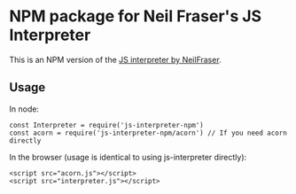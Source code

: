 # NPM package for Neil Fraser's JS Interpreter

This is an NPM version of the [JS interpreter by NeilFraser](https://github.com/NeilFraser/JS-Interpreter).

## Usage

In node:

    const Interpreter = require('js-interpreter-npm')
    const acorn = require('js-interpreter-npm/acorn') // If you need acorn directly

 In the browser (usage is identical to using js-interpreter directly):

    <script src="acorn.js"></script>
    <script src="interpreter.js"></script>
